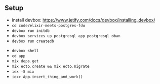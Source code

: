 ## Setup

- install devbox: https://www.jetify.com/docs/devbox/installing_devbox/
- `cd code/elixir-meets-postgres-fdw`
- `devbox run initdb`
- `devbox services up postgresql_app postgresql_oban`
- `devbox run createdb`

<!-- -->

- `devbox shell`
- `cd app`
- `mix deps.get`
- `mix ecto.create && mix ecto.migrate`
- `iex -S mix`
- `iex> App.insert_thing_and_work()`
